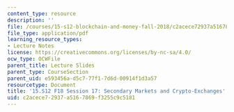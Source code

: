 ```yaml
---
content_type: resource
description: ''
file: /courses/15-s12-blockchain-and-money-fall-2018/c2acece72937a5167869f3255c9c5181_MIT15_S12F18_ses17.pdf
file_type: application/pdf
learning_resource_types:
- Lecture Notes
license: https://creativecommons.org/licenses/by-nc-sa/4.0/
ocw_type: OCWFile
parent_title: Lecture Slides
parent_type: CourseSection
parent_uid: e593456a-d5c7-77f1-7d6d-00914f1d3a57
resourcetype: Document
title: '15.S12 F18 Session 17: Secondary Markets and Crypto-Exchanges'
uid: c2acece7-2937-a516-7869-f3255c9c5181
---
```

